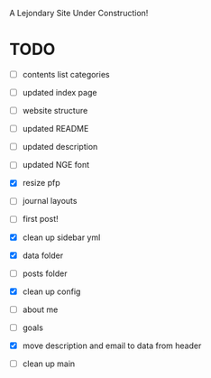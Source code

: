 A Lejondary Site Under Construction!

# **TODO**
- [ ] contents list categories  
- [ ] updated index page   
- [ ] website structure  
- [ ] updated README  
- [ ] updated description  
- [ ] updated NGE font  
- [x] resize pfp
- [ ] journal layouts   
- [ ] first post! 
- [x] clean up sidebar yml  
- [x] data folder
- [ ] posts folder  
- [x] clean up config  
- [ ] about me  
- [ ] goals   
- [x] move description and email to data from header
- [ ] clean up main

